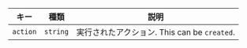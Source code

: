 | キー       | 種類       | 説明                                 |
| -------- | -------- | ---------------------------------- |
| `action` | `string` | 実行されたアクション. This can be `created`. |